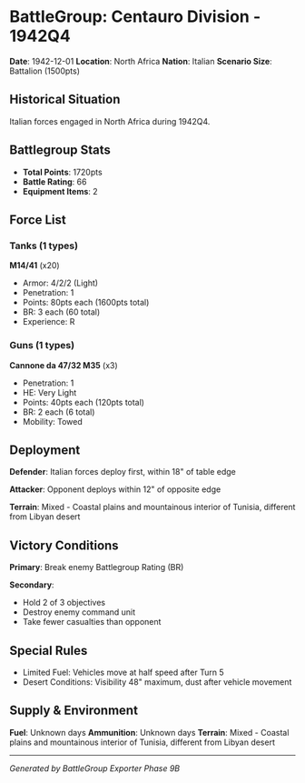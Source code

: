 # BattleGroup: Centauro Division - 1942Q4

**Date**: 1942-12-01
**Location**: North Africa
**Nation**: Italian
**Scenario Size**: Battalion (1500pts)

## Historical Situation

Italian forces engaged in North Africa during 1942Q4.

## Battlegroup Stats

- **Total Points**: 1720pts
- **Battle Rating**: 66
- **Equipment Items**: 2

## Force List

### Tanks (1 types)

**M14/41** (x20)
- Armor: 4/2/2 (Light)
- Penetration: 1
- Points: 80pts each (1600pts total)
- BR: 3 each (60 total)
- Experience: R

### Guns (1 types)

**Cannone da 47/32 M35** (x3)
- Penetration: 1
- HE: Very Light
- Points: 40pts each (120pts total)
- BR: 2 each (6 total)
- Mobility: Towed


## Deployment

**Defender**: Italian forces deploy first, within 18" of table edge

**Attacker**: Opponent deploys within 12" of opposite edge

**Terrain**: Mixed - Coastal plains and mountainous interior of Tunisia, different from Libyan desert

## Victory Conditions

**Primary**: Break enemy Battlegroup Rating (BR)

**Secondary**:
- Hold 2 of 3 objectives
- Destroy enemy command unit
- Take fewer casualties than opponent

## Special Rules

- Limited Fuel: Vehicles move at half speed after Turn 5
- Desert Conditions: Visibility 48" maximum, dust after vehicle movement

## Supply & Environment

**Fuel**: Unknown days
**Ammunition**: Unknown days
**Terrain**: Mixed - Coastal plains and mountainous interior of Tunisia, different from Libyan desert

---

*Generated by BattleGroup Exporter Phase 9B*
